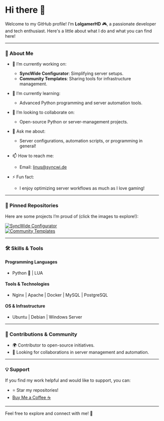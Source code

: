 # Hi there 👋  

Welcome to my GitHub profile! I’m **LolgamerHD** 🎮, a passionate developer and tech enthusiast. Here's a little about what I do and what you can find here!  

---

### 🌟 About Me  

- 🔭 I’m currently working on:  
  - **SyncWide Configurator**: Simplifying server setups.  
  - **Community Templates**: Sharing tools for infrastructure management.  

- 🌱 I’m currently learning:  
  - Advanced Python programming and server automation tools.  

- 👯 I’m looking to collaborate on:  
  - Open-source Python or server-management projects.  

- 💬 Ask me about:  
  - Server configurations, automation scripts, or programming in general!  

- 📫 How to reach me:  
  - Email: [linus@syncwi.de](mailto:linus@syncwi.de)  

- ⚡ Fun fact:  
  - I enjoy optimizing server workflows as much as I love gaming!  

---

### 📌 Pinned Repositories  

Here are some projects I’m proud of (click the images to explore!):  

[![SyncWide Configurator](https://github-readme-stats.vercel.app/api/pin/?username=SyncWide-Solutions&repo=SyncWide-Configurator)](https://github.com/SyncWide-Solutions/SyncWide-Configurator)  
[![Community Templates](https://github-readme-stats.vercel.app/api/pin/?username=SyncWide-Solutions&repo=Community-Templates)](https://github.com/SyncWide-Solutions/Community-Templates)    

---

### 🛠️ Skills & Tools  

#### Programming Languages  
- Python 🐍 | LUA

#### Tools & Technologies  
- Nginx | Apache | Docker | MySQL | PostgreSQL  

#### OS & Infrastructure  
- Ubuntu | Debian | Windows Server  

---

### 🤝 Contributions & Community  

- 🌍 Contributor to open-source initiatives.  
- 🤝 Looking for collaborations in server management and automation.  

---

### 💡 Support  

If you find my work helpful and would like to support, you can:  

- ⭐ Star my repositories!  
- [Buy Me a Coffee ☕](https://buymeacoffee.com/LolgamerHD)  

---

Feel free to explore and connect with me! 🚀  
